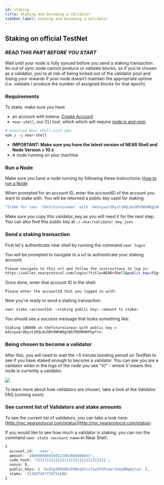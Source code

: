 ```yaml
---
id: staking
title: Staking and becoming a Validator
sidebar_label: Staking and becoming a Validator
---
```


## Staking on official TestNet

### _READ THIS PART BEFORE YOU START_

Wait until your node is fully synced before you send a staking transaction. An out of sync node cannot produce or validate blocks, so if you're chosen as a validator, you're at risk of being kicked out of the validator pool and losing your rewards if your node doesn't maintain the appropriate uptime \(i.e. validate / produce the number of assigned blocks for that epoch\).

### Requirements

To stake, make sure you have

* an account with tokens: [Create Account](/local-setup/create-account.md)
* `near-shell`, our CLI tool, which which will require [node.js and npm](https://www.npmjs.com/get-npm)

```bash 
# Download Near Shell with npm: 
npm i -g near-shell
```

* **IMPORTANT: Make sure you have the latest version of NEAR Shell and Node Version &gt; 10.x**
* A node running on your machine

### Run a Node

Make sure you have a node running by following these instructions: [How to run a Node](/local-setup/running-testnet.md)

When prompted for an account ID, enter the accountID of the account you want to stake with. You will be returned a public key used for staking:

```bash
"Stake for user 'thefutureisnear' with 'A4inyaard6yzt1HQL8u5BYdWhWQgCB87RbRRHKPepfrn'"
```

Make sure you copy this validator\_key as you will need it for the next step. You can also find this public key at `~/.near/validator_key.json`

### Send a staking transaction

First let's authenticate near shell by running the command `near login`

You will be prompted to navigate to a url to authenticate your staking account.

```bash
Please navigate to this url and follow the instructions to log in: 
https://wallet.nearprotocol.com/login/?title=NEAR+Shell&public_key=FSgxX7YwuCveCeYqsSAB3sD8dgdy3XBWztCQcEjimpaN
```

 Once done, enter that account ID in the shell:

```
Please enter the accountId that you logged in with:
```

Now you're ready to send a staking transaction.

```bash
near stake <accountId> <staking public key> <amount to stake>
```

You should see a success message that looks something like:

```text
Staking 100000 on thefutureisnear with public key = A4inyaard6yzt1HQL8u5BYdWhWQgCB87RbRRHKPepfrn.
```

### Being chosen to become a validator

After this, you will need to wait the ~5 minute bonding period on TestNet to see if you have staked enough to become a validator. You can see you are a validator when in the logs of the node you see "V/" - where V means this node is currently a validator.

![](assets/validators%20%281%29.png)

To learn more about how validators are chosen, take a look at the Validator FAQ \(coming soon\).

### See current list of Validators and stake amounts

To see the current list of validators, you can take a look here: [http://rpc.nearprotocol.com/status](http://rpc.nearprotocol.com/status)

If you would like to see how much a validator is staking, you can run the command `near state <account name>`in Near Shell.

```bash
{
  account_id: '.near',
  amount: '1009989889356521963560496643',
  code_hash: '11111111111111111111111111111111',
  nonce: 9,
  public_keys: [ 'DuZSg3DRUQDiR5Wvq5Viifaw2FXPimer2omyNBqUytua' ],
  stake: '321687967719751680'
}
```